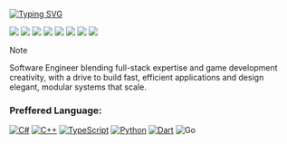 [![Typing SVG](https://readme-typing-svg.herokuapp.com?font=Fira+Code&weight=1000&size=27&duration=3000&pause=500&color=87DAF7&vCenter=true&random=false&width=500&lines=Software+Engineer;Hello+I'm+Khesir+👋)](https://git.io/typing-svg)



<p>
  <img src="https://komarev.com/ghpvc/?username=khesir"/> 
  <img src="https://img.shields.io/badge/Status-Looking for partime dev job-blue" />
    <img src="https://img.shields.io/badge/ - -blue" />
  <img src="https://img.shields.io/badge/ - -blue" />
  <img src="https://img.shields.io/badge/ - -blue" />
  <img src="https://img.shields.io/badge/ - -blue" />
  <img src="https://img.shields.io/badge/ - -blue" />
  <img src="https://img.shields.io/badge/ - -blue" />

</p>

> [!NOTE]
> Software Engineer blending full-stack expertise and game development creativity, with a drive to build fast, efficient applications and design elegant, modular systems that scale.
> 

### Preffered Language: <br>
[![C#](https://custom-icon-badges.demolab.com/badge/C%23-%23239120.svg?logo=cshrp&logoColor=white)](#) [![C++](https://img.shields.io/badge/C++-%2300599C.svg?logo=c%2B%2B&logoColor=white)](#) [![TypeScript](https://img.shields.io/badge/TypeScript-3178C6?logo=typescript&logoColor=fff)](#) [![Python](https://img.shields.io/badge/Python-3776AB?logo=python&logoColor=fff)](#) [![Dart](https://img.shields.io/badge/Dart-%230175C2.svg?logo=dart&logoColor=white)](#)  ![Go](https://img.shields.io/badge/Go-%2300599C.svg?logo=c%2B%2B&logoColor=white)
